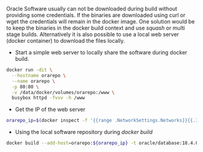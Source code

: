 Oracle Software usually can not be downloaded during build without providing some credentials. If the binaries are downloaded using curl or wget the credentials will remain in the docker image. One solution would be to keep the binaries in the docker build context and use *squash* or multi stage builds. Alternatively it is also possible to use a local web server (docker container) to download the files locally.
  
* Start a simple web server to locally share the software during docker build.

```bash
docker run -dit \
  --hostname orarepo \
  --name orarepo \
  -p 80:80 \
  -v /data/docker/volumes/orarepo:/www \
  busybox httpd -fvvv -h /www
```

* Get the IP of the web server

```bash
orarepo_ip=$(docker inspect -f '{{range .NetworkSettings.Networks}}{{.IPAddress}}{{end}}' orarepo)
```

* Using the local software repository during *docker build*

```bash
docker build --add-host=orarepo:${orarepo_ip} -t oracle/database:18.4.0.0 .
```
    